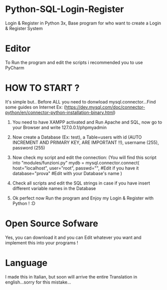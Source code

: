 # Python-SQL-Login-Register
Login &amp; Register in Python 3x, Base program for who want to create a Login &amp; Register System

# Editor
To Run the program and edit the scripts i recommended you to use PyCharm

# HOW TO START ?
It's simple but..
Before ALL you need to donwload mysql.connector...Find some guides on Internet Ex: (https://dev.mysql.com/doc/connector-python/en/connector-python-installation-binary.html)

1) You need to have XAMPP activated and Run Apache and SQL, now go to your Browser and write 127.0.0.1/phpmyadmin

2) Now create a Database (Ex: test), a Table=users with id (AUTO INCREMENT AND PRIMARY KEY, ARE IMPORTANT !!), username (255), password (255)

3) Now check my script and edit the connection: (You will find this script into "modules/funzioni.py"
mydb = mysql.connector.connect(
    host="localhost",
    user="root",
    passwd="", #Edit if you have it
    database="prova" #Edit with your Database's name
)

4) Check all scripts and edit the SQL strings in case if you have insert different variable names in the Database
5) Ok perfect now Run the program and Enjoy my Login & Register with Python ! :D

# Open Source Sofware
Yes, you can download it and you can Edit whatever you want and implement this into your programs !

# Language
I made this in Italian, but soon will arrive the entire Translation in english...sorry for this mistake...
